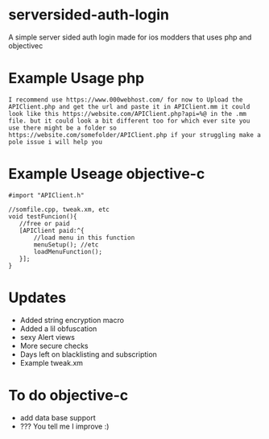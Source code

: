 # serversided-auth-login
A simple server sided auth login made for ios modders that uses php and objectivec

# Example Usage php
`I recommend use https://www.000webhost.com/
for now to Upload the APIClient.php and get the url and paste it in APIClient.mm
it could look like this https://website.com/APIClient.php?api=%@ in the .mm file. but it could look a bit different too for which ever site you use there might be a folder so https://website.com/somefolder/APIClient.php if your struggling make a pole issue i will help you
`

# Example Useage objective-c
```obj-c
#import "APIClient.h"

//somfile.cpp, tweak.xm, etc
void testFuncion(){
   //free or paid 
   [APIClient paid:^{
       //load menu in this function 
       menuSetup(); //etc
       loadMenuFunction();
   }];
}
```

# Updates
- Added string encryption macro
- Added a lil obfuscation
- sexy Alert views
- More secure checks
- Days left on blacklisting and subscription 
- Example tweak.xm

# To do objective-c
- add data base support
- ??? You tell me I improve :)

